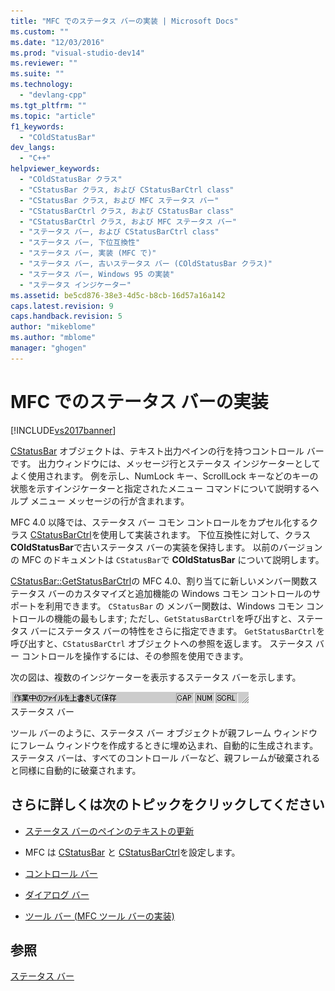 ```yaml
---
title: "MFC でのステータス バーの実装 | Microsoft Docs"
ms.custom: ""
ms.date: "12/03/2016"
ms.prod: "visual-studio-dev14"
ms.reviewer: ""
ms.suite: ""
ms.technology: 
  - "devlang-cpp"
ms.tgt_pltfrm: ""
ms.topic: "article"
f1_keywords: 
  - "COldStatusBar"
dev_langs: 
  - "C++"
helpviewer_keywords: 
  - "COldStatusBar クラス"
  - "CStatusBar クラス, および CStatusBarCtrl class"
  - "CStatusBar クラス, および MFC ステータス バー"
  - "CStatusBarCtrl クラス, および CStatusBar class"
  - "CStatusBarCtrl クラス, および MFC ステータス バー"
  - "ステータス バー, および CStatusBarCtrl class"
  - "ステータス バー, 下位互換性"
  - "ステータス バー, 実装 (MFC で)"
  - "ステータス バー, 古いステータス バー (COldStatusBar クラス)"
  - "ステータス バー, Windows 95 の実装"
  - "ステータス インジケーター"
ms.assetid: be5cd876-38e3-4d5c-b8cb-16d57a16a142
caps.latest.revision: 9
caps.handback.revision: 5
author: "mikeblome"
ms.author: "mblome"
manager: "ghogen"
---
```

# MFC でのステータス バーの実装
[!INCLUDE[vs2017banner](../assembler/inline/includes/vs2017banner.md)]

[CStatusBar](../mfc/reference/cstatusbar-class.md) オブジェクトは、テキスト出力ペインの行を持つコントロール バーです。  出力ウィンドウには、メッセージ行とステータス インジケーターとしてよく使用されます。  例を示し、NumLock キー、ScrollLock キーなどのキーの状態を示すインジケーターと指定されたメニュー コマンドについて説明するヘルプ メニュー メッセージの行が含まれます。  
  
 MFC 4.0 以降では、ステータス バー コモン コントロールをカプセル化するクラス [CStatusBarCtrl](../mfc/reference/cstatusbarctrl-class.md)を使用して実装されます。  下位互換性に対して、クラス **COldStatusBar**で古いステータス バーの実装を保持します。  以前のバージョンの MFC のドキュメントは `CStatusBar`で **COldStatusBar** について説明します。  
  
 [CStatusBar::GetStatusBarCtrl](../Topic/CStatusBar::GetStatusBarCtrl.md)の MFC 4.0、割り当てに新しいメンバー関数ステータス バーのカスタマイズと追加機能の Windows コモン コントロールのサポートを利用できます。  `CStatusBar` の メンバー関数は、Windows コモン コントロールの機能の最もします; ただし、`GetStatusBarCtrl`を呼び出すと、ステータス バーにステータス バーの特性をさらに指定できます。  `GetStatusBarCtrl`を呼び出すと、`CStatusBarCtrl` オブジェクトへの参照を返します。  ステータス バー コントロールを操作するには、その参照を使用できます。  
  
 次の図は、複数のインジケーターを表示するステータス バーを示します。  
  
 ![ステータス バー](../mfc/media/vc37dy1.gif "vc37DY1")  
ステータス バー  
  
 ツール バーのように、ステータス バー オブジェクトが親フレーム ウィンドウにフレーム ウィンドウを作成するときに埋め込まれ、自動的に生成されます。  ステータス バーは、すべてのコントロール バーなど、親フレームが破棄されると同様に自動的に破棄されます。  
  
## さらに詳しくは次のトピックをクリックしてください  
  
-   [ステータス バーのペインのテキストの更新](../mfc/updating-the-text-of-a-status-bar-pane.md)  
  
-   MFC は [CStatusBar](../mfc/reference/cstatusbar-class.md) と [CStatusBarCtrl](../mfc/reference/cstatusbarctrl-class.md)を設定します。  
  
-   [コントロール バー](../Topic/Control%20Bars.md)  
  
-   [ダイアログ バー](../mfc/dialog-bars.md)  
  
-   [ツール バー \(MFC ツール バーの実装\)](../mfc/mfc-toolbar-implementation.md)  
  
## 参照  
 [ステータス バー](../mfc/status-bars.md)